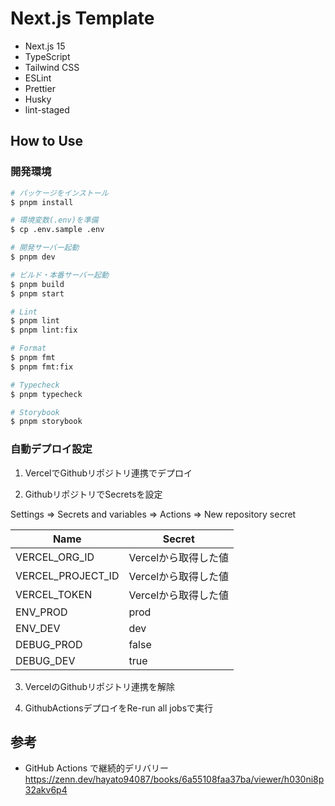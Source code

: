 # Next.js Template

- Next.js 15
- TypeScript
- Tailwind CSS
- ESLint
- Prettier
- Husky
- lint-staged

## How to Use

### 開発環境

```bash
# パッケージをインストール
$ pnpm install

# 環境変数(.env)を準備
$ cp .env.sample .env

# 開発サーバー起動
$ pnpm dev

# ビルド・本番サーバー起動
$ pnpm build
$ pnpm start

# Lint
$ pnpm lint
$ pnpm lint:fix

# Format
$ pnpm fmt
$ pnpm fmt:fix

# Typecheck
$ pnpm typecheck

# Storybook
$ pnpm storybook
```

### 自動デプロイ設定

1. VercelでGithubリポジトリ連携でデプロイ

2. GithubリポジトリでSecretsを設定

Settings => Secrets and variables => Actions => New repository secret

| Name              | Secret               |
| ----------------- | -------------------- |
| VERCEL_ORG_ID     | Vercelから取得した値 |
| VERCEL_PROJECT_ID | Vercelから取得した値 |
| VERCEL_TOKEN      | Vercelから取得した値 |
| ENV_PROD          | prod                 |
| ENV_DEV           | dev                  |
| DEBUG_PROD        | false                |
| DEBUG_DEV         | true                 |

3. VercelのGithubリポジトリ連携を解除

4. GithubActionsデプロイをRe-run all jobsで実行

## 参考

- GitHub Actions で継続的デリバリー<br> https://zenn.dev/hayato94087/books/6a55108faa37ba/viewer/h030ni8p32akv6p4
